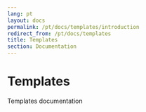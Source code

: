 ```yaml
---
lang: pt
layout: docs
permalink: /pt/docs/templates/introduction
redirect_from: /pt/docs/templates
title: Templates
section: Documentation
---
```


# Templates

Templates documentation
